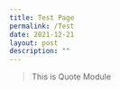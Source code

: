 ```yaml
---
title: Test Page
permalink: /Test
date: 2021-12-21
layout: post
description: ""
---
```

> This is Quote Module

